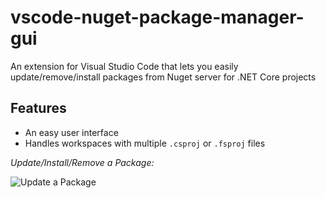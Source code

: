 # vscode-nuget-package-manager-gui

An extension for Visual Studio Code that lets you easily update/remove/install packages from Nuget server for .NET Core projects

## Features

- An easy user interface
- Handles workspaces with multiple `.csproj` or `.fsproj` files

*Update/Install/Remove a Package:*

![Update a Package](https://raw.githubusercontent.com/aliasadidev/vsocde-npm-gui/main/images/demo1.gif?v1)
